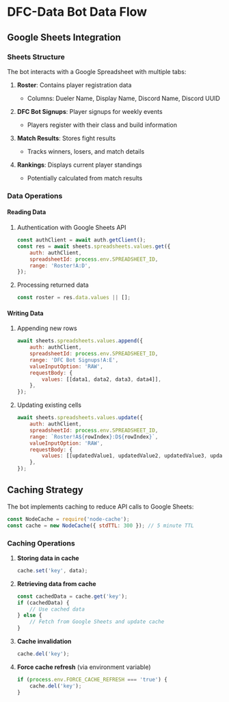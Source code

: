# DFC-Data Bot Data Flow

## Google Sheets Integration

### Sheets Structure
The bot interacts with a Google Spreadsheet with multiple tabs:
1. **Roster**: Contains player registration data
   - Columns: Dueler Name, Display Name, Discord Name, Discord UUID
   
2. **DFC Bot Signups**: Player signups for weekly events
   - Players register with their class and build information
   
3. **Match Results**: Stores fight results
   - Tracks winners, losers, and match details
   
4. **Rankings**: Displays current player standings
   - Potentially calculated from match results

### Data Operations

#### Reading Data
1. Authentication with Google Sheets API
   ```js
   const authClient = await auth.getClient();
   const res = await sheets.spreadsheets.values.get({
       auth: authClient,
       spreadsheetId: process.env.SPREADSHEET_ID,
       range: 'Roster!A:D',
   });
   ```

2. Processing returned data
   ```js
   const roster = res.data.values || [];
   ```

#### Writing Data
1. Appending new rows
   ```js
   await sheets.spreadsheets.values.append({
       auth: authClient,
       spreadsheetId: process.env.SPREADSHEET_ID,
       range: 'DFC Bot Signups!A:E',
       valueInputOption: 'RAW',
       requestBody: {
           values: [[data1, data2, data3, data4]],
       },
   });
   ```

2. Updating existing cells
   ```js
   await sheets.spreadsheets.values.update({
       auth: authClient,
       spreadsheetId: process.env.SPREADSHEET_ID,
       range: `Roster!A${rowIndex}:D${rowIndex}`,
       valueInputOption: 'RAW',
       requestBody: {
           values: [[updatedValue1, updatedValue2, updatedValue3, updatedValue4]],
       },
   });
   ```

## Caching Strategy

The bot implements caching to reduce API calls to Google Sheets:

```js
const NodeCache = require('node-cache');
const cache = new NodeCache({ stdTTL: 300 }); // 5 minute TTL
```

### Caching Operations

1. **Storing data in cache**
   ```js
   cache.set('key', data);
   ```

2. **Retrieving data from cache**
   ```js
   const cachedData = cache.get('key');
   if (cachedData) {
       // Use cached data
   } else {
       // Fetch from Google Sheets and update cache
   }
   ```

3. **Cache invalidation**
   ```js
   cache.del('key');
   ```

4. **Force cache refresh** (via environment variable)
   ```js
   if (process.env.FORCE_CACHE_REFRESH === 'true') {
       cache.del('key');
   }
   ```